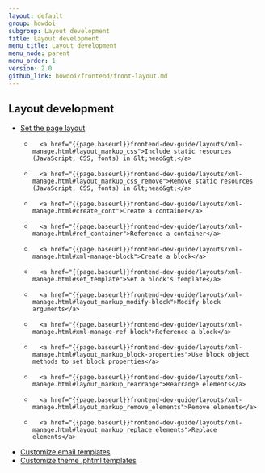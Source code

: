 ```yaml
---
layout: default
group: howdoi
subgroup: Layout development
title: Layout development
menu_title: Layout development
menu_node: parent
menu_order: 1
version: 2.0
github_link: howdoi/frontend/front-layout.md
---
```


## Layout development

- 	<a href="{{page.baseurl}}frontend-dev-guide/layouts/xml-manage.html#layout_markup_columns">Set the page layout</a>
	- 		<a href="{{page.baseurl}}frontend-dev-guide/layouts/xml-manage.html#layout_markup_css">Include static resources (JavaScript, CSS, fonts) in &lt;head&gt;</a>
	- 		<a href="{{page.baseurl}}frontend-dev-guide/layouts/xml-manage.html#layout_markup_css_remove">Remove static resources (JavaScript, CSS, fonts) in &lt;head&gt;</a>
	- 		<a href="{{page.baseurl}}frontend-dev-guide/layouts/xml-manage.html#create_cont">Create a container</a>
	- 		<a href="{{page.baseurl}}frontend-dev-guide/layouts/xml-manage.html#ref_container">Reference a container</a>
	- 		<a href="{{page.baseurl}}frontend-dev-guide/layouts/xml-manage.html#xml-manage-block">Create a block</a>
	- 		<a href="{{page.baseurl}}frontend-dev-guide/layouts/xml-manage.html#set_template">Set a block's template</a>
	- 		<a href="{{page.baseurl}}frontend-dev-guide/layouts/xml-manage.html#layout_markup_modify-block">Modify block arguments</a>
	- 		<a href="{{page.baseurl}}frontend-dev-guide/layouts/xml-manage.html#xml-manage-ref-block">Reference a block</a>
	- 		<a href="{{page.baseurl}}frontend-dev-guide/layouts/xml-manage.html#layout_markup_block-properties">Use block object methods to set block properties</a>
	- 		<a href="{{page.baseurl}}frontend-dev-guide/layouts/xml-manage.html#layout_markup_rearrange">Rearrange elements</a>
	- 		<a href="{{page.baseurl}}frontend-dev-guide/layouts/xml-manage.html#layout_markup_remove_elements">Remove elements</a>
	- 		<a href="{{page.baseurl}}frontend-dev-guide/layouts/xml-manage.html#layout_markup_replace_elements">Replace elements</a>
- <a href="{{page.baseurl}}frontend-dev-guide/templates/template-email.html">Customize email templates</a>
- <a href="{{page.baseurl}}frontend-dev-guide/templates/template-walkthrough.html">Customize theme .phtml templates</a>

	
